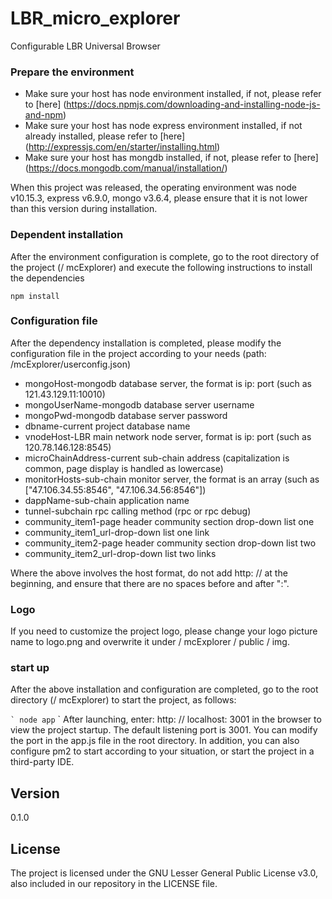# LBR_micro_explorer

Configurable LBR Universal Browser

### Prepare the environment

* Make sure your host has node environment installed, if not, please refer to [here] (https://docs.npmjs.com/downloading-and-installing-node-js-and-npm)
* Make sure your host has node express environment installed, if not already installed, please refer to [here] (http://expressjs.com/en/starter/installing.html)
* Make sure your host has mongdb installed, if not, please refer to [here] (https://docs.mongodb.com/manual/installation/)

When this project was released, the operating environment was node v10.15.3, express v6.9.0, mongo v3.6.4, please ensure that it is not lower than this version during installation.

### Dependent installation

After the environment configuration is complete, go to the root directory of the project (/ mcExplorer) and execute the following instructions to install the dependencies
```
npm install
```

### Configuration file

After the dependency installation is completed, please modify the configuration file in the project according to your needs (path: /mcExplorer/userconfig.json)

* mongoHost-mongodb database server, the format is ip: port (such as 121.43.129.11:10010)
* mongoUserName-mongodb database server username
* mongoPwd-mongodb database server password
* dbname-current project database name
* vnodeHost-LBR main network node server, format is ip: port (such as 120.78.146.128:8545)
* microChainAddress-current sub-chain address (capitalization is common, page display is handled as lowercase)
* monitorHosts-sub-chain monitor server, the format is an array (such as ["47.106.34.55:8546", "47.106.34.56:8546"])
* dappName-sub-chain application name
* tunnel-subchain rpc calling method (rpc or rpc debug)
* community_item1-page header community section drop-down list one
* community_item1_url-drop-down list one link
* community_item2-page header community section drop-down list two
* community_item2_url-drop-down list two links

Where the above involves the host format, do not add http: // at the beginning, and ensure that there are no spaces before and after ":".

### Logo
If you need to customize the project logo, please change your logo picture name to logo.png and overwrite it under / mcExplorer / public / img.

### start up

After the above installation and configuration are completed, go to the root directory (/ mcExplorer) to start the project, as follows:

`` `
node app
`` `
After launching, enter: http: // localhost: 3001 in the browser to view the project startup. The default listening port is 3001. You can modify the port in the app.js file in the root directory.
In addition, you can also configure pm2 to start according to your situation, or start the project in a third-party IDE.

## Version

0.1.0

## License
The project is licensed under the GNU Lesser General Public License v3.0, also included in our repository in the LICENSE file.



